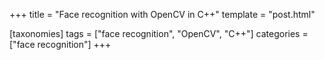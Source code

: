 +++
title = "Face recognition with OpenCV in C++"
template = "post.html"

[taxonomies]
tags = ["face recognition", "OpenCV", "C++"]
categories = ["face recognition"]
+++

